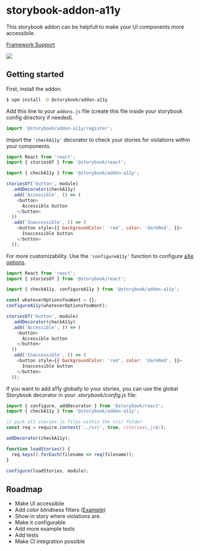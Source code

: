 # storybook-addon-a11y

This storybook addon can be helpfull to make your UI components more accessibile.

[Framework Support](https://github.com/storybooks/storybook/blob/master/ADDONS_SUPPORT.md)

![](docs/screenshot.png)

## Getting started

First, install the addon.

```sh
$ npm install -D @storybook/addon-a11y
```

Add this line to your `addons.js` file (create this file inside your storybook config directory if needed).

```js
import '@storybook/addon-a11y/register';
```

import the `'checkA11y'` decorator to check your stories for violations within your components.

```js
import React from 'react';
import { storiesOf } from '@storybook/react';

import { checkA11y } from '@storybook/addon-a11y';

storiesOf('button', module)
  .addDecorator(checkA11y)
  .add('Accessible', () => (
    <button>
      Accessible button
    </button>
  ))
  .add('Inaccessible', () => (
    <button style={{ backgroundColor: 'red', color: 'darkRed', }}>
      Inaccessible button
    </button>
  ));
```

For more customizability. Use the `'configureA11y'` function to configure [aXe options](https://github.com/dequelabs/axe-core/blob/develop/doc/API.md#api-name-axeconfigure).

```js
import React from 'react';
import { storiesOf } from '@storybook/react';

import { checkA11y, configureA11y } from '@storybook/addon-a11y';

const whateverOptionsYouWant = {};
configureA11y(whateverOptionsYouWant);

storiesOf('button', module)
  .addDecorator(checkA11y)
  .add('Accessible', () => (
    <button>
      Accessible button
    </button>
  ))
  .add('Inaccessible', () => (
    <button style={{ backgroundColor: 'red', color: 'darkRed', }}>
      Inaccessible button
    </button>
  ));
```

If you want to add a11y globally to your stories, you can use the global Storybook decorator in your *.storybook/config.js* file:

```js
import { configure, addDecorator } from '@storybook/react';
import { checkA11y } from '@storybook/addon-a11y';

// pick all stories.js files within the src/ folder
const req = require.context('../src', true, /stories\.js$/);

addDecorator(checkA11y);

function loadStories() {
  req.keys().forEach(filename => req(filename));
}

configure(loadStories, module);
```

## Roadmap

* Make UI accessibile
* Add color blindness filters ([Example](http://lowvision.support/))
* Show in story where violations are.
* Make it configurable
* Add more example tests
* Add tests
* Make CI integration possible
